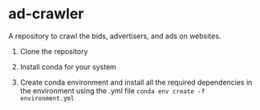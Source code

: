 # ad-crawler
A repository to crawl the bids, advertisers, and ads on websites.

1. Clone the repository

2. Install conda for your system

3. Create conda environment and install all the required dependencies in the environment using the .yml file
`
conda env create -f environment.yml
`
